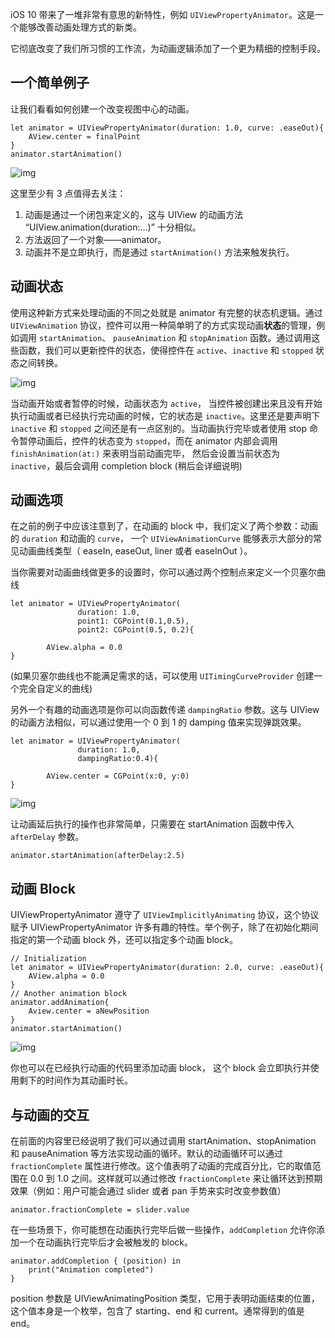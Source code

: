 iOS 10 带来了一堆非常有意思的新特性，例如 `UIViewPropertyAnimator`。这是一个能够改善动画处理方式的新类。

它彻底改变了我们所习惯的工作流，为动画逻辑添加了一个更为精细的控制手段。

## 一个简单例子

让我们看看如何创建一个改变视图中心的动画。

```
let animator = UIViewPropertyAnimator(duration: 1.0, curve: .easeOut){
    AView.center = finalPoint
}
animator.startAnimation()
```

![img](http://www.thinkandbuild.it/wp-content/uploads/2016/11/propertyanim_simple.gif)

这里至少有 3 点值得去关注：

1. 动画是通过一个闭包来定义的，这与 UIView 的动画方法 “UIView.animation(duration:…)” 十分相似。
2. 方法返回了一个对象——animator。
3. 动画并不是立即执行，而是通过 `startAnimation()` 方法来触发执行。

## 动画状态

使用这种新方式来处理动画的不同之处就是 animator 有完整的状态机逻辑。通过 `UIViewAnimation` 协议，控件可以用一种简单明了的方式实现动画**状态**的管理，例如调用 `startAnimation`、 `pauseAnimation` 和 `stopAnimation` 函数。通过调用这些函数，我们可以更新控件的状态，使得控件在 `active`、`inactive` 和 `stopped` 状态之间转换。

![img](http://www.thinkandbuild.it/wp-content/uploads/2016/11/states.png)

当动画开始或者暂停的时候，动画状态为 `active`， 当控件被创建出来且没有开始执行动画或者已经执行完动画的时候，它的状态是 `inactive`。这里还是要声明下 `inactive` 和 `stopped` 之间还是有一点区别的。当动画执行完毕或者使用 stop 命令暂停动画后，控件的状态变为 `stopped`，而在 animator 内部会调用 `finishAnimation(at:)` 来表明当前动画完毕， 然后会设置当前状态为 `inactive`，最后会调用 completion block (稍后会详细说明)

## 动画选项

在之前的例子中应该注意到了，在动画的 block 中，我们定义了两个参数：动画的 `duration` 和动画的 `curve`， 一个 `UIViewAnimationCurve` 能够表示大部分的常见动画曲线类型（ easeIn, easeOut, liner 或者 easeInOut ）。

当你需要对动画曲线做更多的设置时，你可以通过两个控制点来定义一个贝塞尔曲线

```
let animator = UIViewPropertyAnimator(
               duration: 1.0, 
               point1: CGPoint(0.1,0.5), 
               point2: CGPoint(0.5, 0.2){
 
        AView.alpha = 0.0
}
```

(如果贝塞尔曲线也不能满足需求的话，可以使用 `UITimingCurveProvider` 创建一个完全自定义的曲线)

另外一个有趣的动画选项是你可以向函数传递 `dampingRatio` 参数。这与 UIView 的动画方法相似，可以通过使用一个 0 到 1 的 damping 值来实现弹跳效果。

```
let animator = UIViewPropertyAnimator(
               duration: 1.0,
               dampingRatio:0.4){
 
        AView.center = CGPoint(x:0, y:0)
}
```

![img](http://www.thinkandbuild.it/wp-content/uploads/2016/11/damping.gif)

让动画延后执行的操作也非常简单，只需要在 startAnimation 函数中传入 `afterDelay` 参数。

```
animator.startAnimation(afterDelay:2.5)
```

## 动画 Block

UIViewPropertyAnimator 遵守了 `UIViewImplicitlyAnimating` 协议，这个协议赋予 UIViewPropertyAnimator 许多有趣的特性。举个例子，除了在初始化期间指定的第一个动画 block 外，还可以指定多个动画 block。

```
// Initialization
let animator = UIViewPropertyAnimator(duration: 2.0, curve: .easeOut){
    AView.alpha = 0.0
}
// Another animation block
animator.addAnimation{ 
    Aview.center = aNewPosition
}
animator.startAnimation()
```

![img](http://www.thinkandbuild.it/wp-content/uploads/2016/11/propertyanim_alpha.gif)

你也可以在已经执行动画的代码里添加动画 block， 这个 block 会立即执行并使用剩下的时间作为其动画时长。

## 与动画的交互

在前面的内容里已经说明了我们可以通过调用 startAnimation、stopAnimation 和 pauseAnimation 等方法实现动画的循环。默认的动画循环可以通过 `fractionComplete` 属性进行修改。这个值表明了动画的完成百分比，它的取值范围在 0.0 到 1.0 之间。这样就可以通过修改 `fractionComplete` 来让循环达到预期效果（例如：用户可能会通过 slider 或者 pan 手势来实时改变参数值）

```
animator.fractionComplete = slider.value
```

在一些场景下，你可能想在动画执行完毕后做一些操作，`addCompletion` 允许你添加一个在动画执行完毕后才会被触发的 block。

```
animator.addCompletion { (position) in
    print("Animation completed")
}
```

position 参数是 UIViewAnimatingPosition 类型，它用于表明动画结束的位置，这个值本身是一个枚举，包含了 starting、end 和 current。通常得到的值是 end。